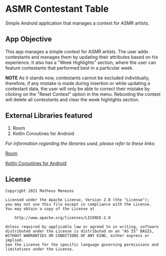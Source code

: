 # ASMR Contestant Table
Simple Android application that manages a contest for ASMR artists.

## App Objective
This app manages a simple contest for ASMR artists. The user adds contestants and manages them by
updating their attributes based on his experience. It also has a "Week Highlights" section, where
the user can feature contestants that performed best in a particular week.

**NOTE**
As it stands now, contestants cannot be excluded individually, therefore, if any mistake is made 
during insertion or while updating a contestant data, the user will only be able to correct their
mistake by clicking on the "Reset Contest" option in the menu. Rebooting the contest will delete 
all contestants and clear the week highlights section.

## External Libraries featured
1. Room
2. Kotlin Coroutines for Android

*For information regarding the libraries used, please refer to these links:*
<p><a href="https://developer.android.com/training/data-storage/room">Room</a></p>
<p><a href="https://developer.android.com/kotlin/coroutines">Kotlin Coroutines for Android</a></p>

## License
```
Copyright 2021 Matheus Menezes

Licensed under the Apache License, Version 2.0 (the "License");
you may not use this file except in compliance with the License.
You may obtain a copy of the License at

    http://www.apache.org/licenses/LICENSE-2.0

Unless required by applicable law or agreed to in writing, software
distributed under the License is distributed on an "AS IS" BASIS,
WITHOUT WARRANTIES OR CONDITIONS OF ANY KIND, either express or implied.
See the License for the specific language governing permissions and
limitations under the License.
```